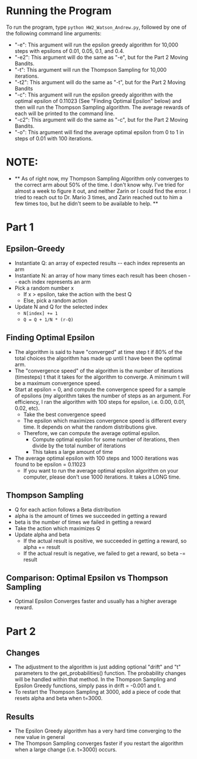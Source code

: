 # Running the Program

To run the program, type `python HW2_Watson_Andrew.py`, followed by one of the following command line arguments:

- "-e": This argument will run the epsilon greedy algorithm for 10,000 steps with epsilons of 0.01, 0.05, 0.1, and 0.4. 
- "-e2": This argument will do the same as "-e", but for the Part 2 Moving Bandits.
- "-t": This argument will run the Thompson Sampling for 10,000 iterations. 
- "-t2": This argument will do the same as "-t", but for the Part 2 Moving Bandits
- "-c": This argument will run the epsilon greedy algorithm with the optimal epsilon of 0.11023 (See "Finding Optimal Epsilon" below) and then will run the Thompson Sampling algorithm. The average rewards of each will be printed to the command line. 
- "-c2": This argument will do the same as "-c", but for the Part 2 Moving Bandits. 
- "-o": This argument will find the average optimal epsilon from 0 to 1 in steps of 0.01 with 100 iterations. 

# NOTE: 
- ** As of right now, my Thompson Sampling Algorithm only converges to the correct arm about 50% of the time. I don't know why. I've tried for almost a week to figure it out, and neither Zarin or I could find the error. I tried to reach out to Dr. Mario 3 times, and Zarin reached out to him a few times too, but he didn't seem to be available to help. **

# Part 1

## Epsilon-Greedy

- Instantiate Q: an array of expected results -- each index represents an arm
- Instantiate N: an array of how many times each result has been chosen -- each index represents an arm
- Pick a random number x
    - If x > epsilon, take the action with the best Q
    - Else, pick a random action
- Update N and Q for the selected index
    - `N[index] += 1`
    - `Q = Q + 1/N * (r-Q)`

## Finding Optimal Epsilon

- The algorithm is said to have "converged" at time step t if 80% of the total choices the algorithm has made up until t have been the optimal arm. 
- The "convergence speed" of the algorithm is the number of iterations (timesteps) t that it takes for the algorithm to converge. A minimum t will be a maximum convergence speed. 
- Start at epsilon = 0, and compute the convergence speed for a sample of epsilons (my algorithm takes the number of steps as an argument. For efficiency, I ran the algorithm with 100 steps for epsilon, i.e. 0.00, 0.01, 0.02, etc).
    - Take the best convergence speed
    - The epsilon which maximizes convergence speed is different every time. It depends on what the random distributions give.
    - Therefore, we can compute the average optimal epsilon. 
        - Compute optimal epsilon for some number of iterations, then divide by the total number of iterations
        - This takes a large amount of time
- The average optimal epsilon with 100 steps and 1000 iterations was found to be epsilon = 0.11023
    - If you want to run the average optimal epsilon algorithm on your computer, please don't use 1000 iterations. It takes a LONG time. 

## Thompson Sampling 
- Q for each action follows a Beta distribution
- alpha is the amount of times we succeeded in getting a reward
- beta is the number of times we failed in getting a reward
- Take the action which maximizes Q
- Update alpha and beta
    - If the actual result is positive, we succeeded in getting a reward, so alpha += result
    - If the actual result is negative, we failed to get a reward, so beta -= result

## Comparison: Optimal Epsilon vs Thompson Sampling
- Optimal Epsilon Converges faster and usually has a higher average reward. 


# Part 2

## Changes

- The adjustment to the algorithm is just adding optional "drift" and "t" parameters to the get_probabilities() function. The probability changes will be handled within that method. In the Thompson Sampling and Epsilon Greedy functions, simply pass in drift = -0.001 and t. 
- To restart the Thompson Sampling at 3000, add a piece of code that resets alpha and beta when t=3000.

## Results

- The Epsilon Greedy algorithm has a very hard time converging to the new value in general
- The Thompson Sampling converges faster if you restart the algorithm when a large change (i.e. t=3000) occurs. 
